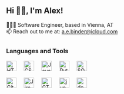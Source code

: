 ## Hi 👋🏻, I'm Alex!

👨🏻‍💻 Software Engineer, based in Vienna, AT <br>
📫 Reach out to me at: [a.e.binder@icloud.com](mailto:a.e.binder@icloud.com)

##

### Languages and Tools
<img align="left" alt="HTML5" width="28px" style="padding-right: 17px;" src="https://cdn.jsdelivr.net/gh/devicons/devicon/icons/html5/html5-plain.svg" />

<img align="left" alt="CSS3" width="28px" style="padding-right: 17px;" src="https://cdn.jsdelivr.net/gh/devicons/devicon/icons/css3/css3-plain.svg" />

<img align="left" alt="JavaScript" width="28px" style="padding-right: 17px;" src="https://cdn.jsdelivr.net/gh/devicons/devicon/icons/javascript/javascript-original.svg" />

<img align="left" alt="Python" width="28px" style="padding-right: 17px;" src="https://cdn.jsdelivr.net/gh/devicons/devicon/icons/python/python-original.svg" />

<img align="left" alt="SQL" width="28px" style="padding-right: 17px;" src="https://www.svgrepo.com/show/331760/sql-database-generic.svg" />

<br />

##

<img align="left" alt="Git" width="28px" style="padding-right: 17px;" src="https://git-scm.com/images/logos/downloads/Git-Icon-1788C.png" />

<img align="left" alt="Jira" width="28px" style="padding-right: 17px;" src="https://icons.veryicon.com/png/o/application/app-icon-7/jira-5.png" />

<img align="left" alt="GTM" width="28px" style="padding-right: 17px;" src="https://uxwing.com/wp-content/themes/uxwing/download/brands-and-social-media/google-tag-manager-icon.png" />

<img align="left" alt="jupyter" width="28px" style="padding-right: 17px;" src="https://upload.wikimedia.org/wikipedia/commons/thumb/3/38/Jupyter_logo.svg/1767px-Jupyter_logo.svg.png" />

<img align="left" alt="docker" width="28px" style="padding-right: 17px;" src="https://cdn.iconscout.com/icon/free/png-256/free-social-275-116309.png?f=webp" />
